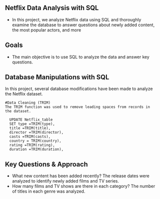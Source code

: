## Netflix Data Analysis with SQL

- In this project, we analyze Netflix data using SQL and thoroughly examine the database to answer questions about newly added content, the most popular actors, and more

## Goals

- The main objective is to use SQL to analyze the data and answer key questions.

## Database Manipulations with SQL
In this project, several database modifications have been made to analyze the Netflix dataset.

    #Data Cleaning (TRIM)
    The TRIM function was used to remove leading spaces from records in the dataset.
    
      UPDATE Netflix_table
      SET type =TRIM(type),
      title =TRIM(title),
      director =TRIM(director),
      casts =TRIM(casts),
      country = TRIM(country),
      rating =TRIM(rating),
      duration =TRIM(duration),

## Key Questions & Approach

- What new content has been added recently? The release dates were analyzed to identify newly added films and TV series.
- How many films and TV shows are there in each category? The number of titles in each genre was analyzed.






